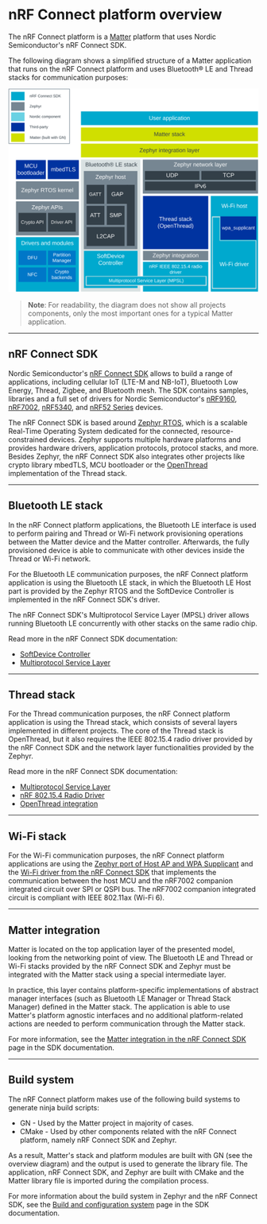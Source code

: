 # nRF Connect platform overview

The nRF Connect platform is a
[Matter](https://github.com/project-chip/connectedhomeip) platform that uses
Nordic Semiconductor's nRF Connect SDK.

The following diagram shows a simplified structure of a Matter application that
runs on the nRF Connect platform and uses Bluetooth® LE and Thread stacks for
communication purposes:

![nrfconnect platform overview](./images/matter_nrfconnect_overview_simplified_ncs.svg)

> **Note**: For readability, the diagram does not show all projects components,
> only the most important ones for a typical Matter application.

<hr>

## nRF Connect SDK

Nordic Semiconductor's
[nRF Connect SDK](https://developer.nordicsemi.com/nRF_Connect_SDK/doc/latest/nrf/index.html)
allows to build a range of applications, including cellular IoT (LTE-M and
NB-IoT), Bluetooth Low Energy, Thread, Zigbee, and Bluetooth mesh. The SDK
contains samples, libraries and a full set of drivers for Nordic Semiconductor's
[nRF9160](https://www.nordicsemi.com/Products/Low-power-cellular-IoT/nRF9160),
[nRF7002](https://www.nordicsemi.com/Products/nRF7002),
[nRF5340](https://www.nordicsemi.com/Software-and-tools/Development-Kits/nRF5340-PDK),
and
[nRF52 Series](https://www.nordicsemi.com/Products/Low-power-short-range-wireless)
devices.

The nRF Connect SDK is based around [Zephyr RTOS](https://zephyrproject.org/),
which is a scalable Real-Time Operating System dedicated for the connected,
resource-constrained devices. Zephyr supports multiple hardware platforms and
provides hardware drivers, application protocols, protocol stacks, and more.
Besides Zephyr, the nRF Connect SDK also integrates other projects like crypto
library mbedTLS, MCU bootloader or the [OpenThread](https://openthread.io/)
implementation of the Thread stack.

<hr>

## Bluetooth LE stack

In the nRF Connect platform applications, the Bluetooth LE interface is used to
perform pairing and Thread or Wi-Fi network provisioning operations between the
Matter device and the Matter controller. Afterwards, the fully provisioned
device is able to communicate with other devices inside the Thread or Wi-Fi
network.

For the Bluetooth LE communication purposes, the nRF Connect platform
application is using the Bluetooth LE stack, in which the Bluetooth LE Host part
is provided by the Zephyr RTOS and the SoftDevice Controller is implemented in
the nRF Connect SDK's driver.

The nRF Connect SDK's Multiprotocol Service Layer (MPSL) driver allows running
Bluetooth LE concurrently with other stacks on the same radio chip.

Read more in the nRF Connect SDK documentation:

-   [SoftDevice Controller](https://developer.nordicsemi.com/nRF_Connect_SDK/doc/latest/nrfxlib/softdevice_controller/README.html)
-   [Multiprotocol Service Layer](https://developer.nordicsemi.com/nRF_Connect_SDK/doc/latest/nrfxlib/mpsl/README.html)

<hr>

## Thread stack

For the Thread communication purposes, the nRF Connect platform application is
using the Thread stack, which consists of several layers implemented in
different projects. The core of the Thread stack is OpenThread, but it also
requires the IEEE 802.15.4 radio driver provided by the nRF Connect SDK and the
network layer functionalities provided by the Zephyr.

Read more in the nRF Connect SDK documentation:

-   [Multiprotocol Service Layer](https://developer.nordicsemi.com/nRF_Connect_SDK/doc/latest/nrfxlib/mpsl/README.html)
-   [nRF 802.15.4 Radio Driver](https://developer.nordicsemi.com/nRF_Connect_SDK/doc/latest/nrfxlib/nrf_802154/README.html)
-   [OpenThread integration](https://developer.nordicsemi.com/nRF_Connect_SDK/doc/latest/nrf/protocols/thread/overview/ot_integration.html)

<hr>

## Wi-Fi stack

For the Wi-Fi communication purposes, the nRF Connect platform applications are
using the
[Zephyr port of Host AP and WPA Supplicant](https://github.com/nrfconnect/sdk-hostap/)
and the
[Wi-Fi driver from the nRF Connect SDK](https://github.com/nrfconnect/sdk-nrf/tree/main/drivers/wifi/nrf700x)
that implements the communication between the host MCU and the nRF7002 companion
integrated circuit over SPI or QSPI bus. The nRF7002 companion integrated
circuit is compliant with IEEE 802.11ax (Wi-Fi 6).

<hr>

## Matter integration

Matter is located on the top application layer of the presented model, looking
from the networking point of view. The Bluetooth LE and Thread or Wi-Fi stacks
provided by the nRF Connect SDK and Zephyr must be integrated with the Matter
stack using a special intermediate layer.

In practice, this layer contains platform-specific implementations of abstract
manager interfaces (such as Bluetooth LE Manager or Thread Stack Manager)
defined in the Matter stack. The application is able to use Matter's platform
agnostic interfaces and no additional platform-related actions are needed to
perform communication through the Matter stack.

For more information, see the
[Matter integration in the nRF Connect SDK](https://developer.nordicsemi.com/nRF_Connect_SDK/doc/latest/nrf/protocols/matter/overview/integration.html)
page in the SDK documentation.

<hr>

## Build system

The nRF Connect platform makes use of the following build systems to generate
ninja build scripts:

-   GN - Used by the Matter project in majority of cases.
-   CMake - Used by other components related with the nRF Connect platform,
    namely nRF Connect SDK and Zephyr.

As a result, Matter's stack and platform modules are built with GN (see the
overview diagram) and the output is used to generate the library file. The
application, nRF Connect SDK, and Zephyr are built with CMake and the Matter
library file is imported during the compilation process.

For more information about the build system in Zephyr and the nRF Connect SDK,
see the
[Build and configuration system](https://developer.nordicsemi.com/nRF_Connect_SDK/doc/latest/nrf/app_dev/build_and_config_system/index.html)
page in the SDK documentation.
